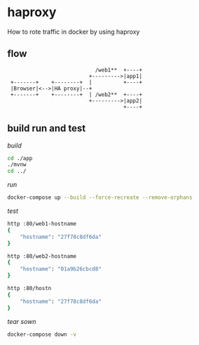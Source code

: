 # haproxy
How to rote traffic in docker by using haproxy

## flow

```
                            /web1**  +----+
                          +--------->|app1|
 +-------+    +--------+  |          +----+
 |Browser|<-->|HA proxy|--+
 +-------+    +--------+  | /web2**  +----+
                          +--------->|app2|
                                     +----+
```

## build run and test

_build_

```bash
cd ./app
./mvnw
cd ../
```

_run_

```bash
docker-compose up --build --force-recreate --remove-orphans
```

_test_

```bash
http :80/web1-hostname
{
    "hostname": "27f78c8df6da"
}

http :80/web2-hostname
{
    "hostname": "01a9b26cbcd8"
}

http :80/hostn
{
    "hostname": "27f78c8df6da"
}
```

_tear sown_

```bash
docker-compose down -v
```
